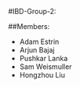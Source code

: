 #IBD-Group-2:

##Members:
- Adam Estrin
- Arjun Bajaj
- Pushkar Lanka
- Sam Weismuller
- Hongzhou Liu